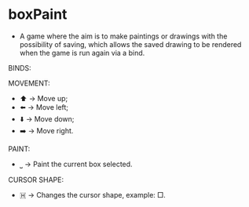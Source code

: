 # boxPaint
- A game where the aim is to make paintings or drawings with the possibility of saving, which allows the saved drawing to be rendered when the game is run again via a bind.

BINDS:

MOVEMENT:

- ⬆️ -> Move up;
- ⬅️ -> Move left;
- ⬇️ -> Move down;
- ➡️ -> Move right.

PAINT:

- ⎵ -> Paint the current box selected.

CURSOR SHAPE:

- 🇭 -> Changes the cursor shape, example: □.


